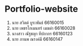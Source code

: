 # Portfolio-website
1. นาย สวิตต์ บูระพันธ์ 66160015
2. นาย เพชรโกเมนทร์ เมฆดำ 66160028
3. นางสาว ณัฐชญา ทีปกากร 66160123
4. นาย ภานพ ณรงค์มี 66160147